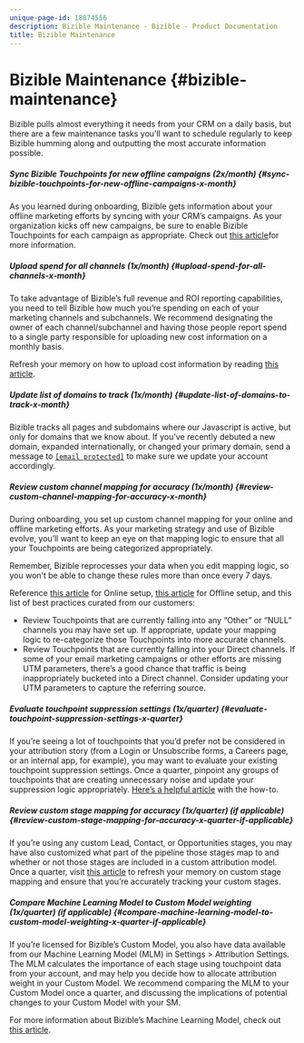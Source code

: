 ```yaml
---
unique-page-id: 18874556
description: Bizible Maintenance - Bizible - Product Documentation
title: Bizible Maintenance
---
```


# Bizible Maintenance {#bizible-maintenance}

Bizible pulls almost everything it needs from your CRM on a daily basis, but there are a few maintenance tasks you’ll want to schedule regularly to keep Bizible humming along and outputting the most accurate information possible.

##### Sync Bizible Touchpoints for new offline campaigns (2x/month) {#sync-bizible-touchpoints-for-new-offline-campaigns-x-month}

As you learned during onboarding, Bizible gets information about your offline marketing efforts by syncing with your CRM’s campaigns. As your organization kicks off new campaigns, be sure to enable Bizible Touchpoints for each campaign as appropriate. Check out [this article](http://docs.marketo.com/x/6AAgAQ)for more information.

##### Upload spend for all channels (1x/month) {#upload-spend-for-all-channels-x-month}

To take advantage of Bizible’s full revenue and ROI reporting capabilities, you need to tell Bizible how much you’re spending on each of your marketing channels and subchannels. We recommend designating the owner of each channel/subchannel and having those people report spend to a single party responsible for uploading new cost information on a monthly basis.

Refresh your memory on how to upload cost information by reading [this article](http://docs.marketo.com/x/6gAgAQ).

##### Update list of domains to track (1x/month) {#update-list-of-domains-to-track-x-month}

Bizible tracks all pages and subdomains where our Javascript is active, but only for domains that we know about. If you’ve recently debuted a new domain, expanded internationally, or changed your primary domain, send a message to [`[email protected]`](http://docs.marketo.com/cdn-cgi/l/email-protection#c2b1b7b2b2adb0b682a0abb8aba0aea7eca1adaf) to make sure we update your account accordingly.

##### Review custom channel mapping for accuracy (1x/month) {#review-custom-channel-mapping-for-accuracy-x-month}

During onboarding, you set up custom channel mapping for your online and offline marketing efforts. As your marketing strategy and use of Bizible evolve, you’ll want to keep an eye on that mapping logic to ensure that all your Touchpoints are being categorized appropriately.

Remember, Bizible reprocesses your data when you edit mapping logic, so you won’t be able to change these rules more than once every 7 days.

Reference [this article](http://docs.marketo.com/x/5AAgAQ) for Online setup, [this article](http://docs.marketo.com/x/5gAgAQ) for Offline setup, and this list of best practices curated from our customers:

* Review Touchpoints that are currently falling into any “Other” or “NULL” channels you may have set up. If appropriate, update your mapping logic to re-categorize those Touchpoints into more accurate channels.
* Review Touchpoints that are currently falling into your Direct channels. If some of your email marketing campaigns or other efforts are missing UTM parameters, there’s a good chance that traffic is being inappropriately bucketed into a Direct channel. Consider updating your UTM parameters to capture the referring source.

##### Evaluate touchpoint suppression settings (1x/quarter) {#evaluate-touchpoint-suppression-settings-x-quarter}

If you’re seeing a lot of touchpoints that you’d prefer not be considered in your attribution story (from a Login or Unsubscribe forms, a Careers page, or an internal app, for example), you may want to evaluate your existing touchpoint suppression settings. Once a quarter, pinpoint any groups of touchpoints that are creating unnecessary noise and update your suppression logic appropriately. [Here’s a helpful article](http://docs.marketo.com/x/VgEgAQ)  with the how-to.

##### Review custom stage mapping for accuracy (1x/quarter) (if applicable) {#review-custom-stage-mapping-for-accuracy-x-quarter-if-applicable}

If you’re using any custom Lead, Contact, or Opportunities stages, you may have also customized what part of the pipeline those stages map to and whether or not those stages are included in a custom attribution model. Once a quarter, visit [this article](http://docs.marketo.com/x/mwEgAQ) to refresh your memory on custom stage mapping and ensure that you’re accurately tracking your custom stages.

##### Compare Machine Learning Model to Custom Model weighting (1x/quarter) (if applicable) {#compare-machine-learning-model-to-custom-model-weighting-x-quarter-if-applicable}

If you’re licensed for Bizible’s Custom Model, you also have data available from our Machine Learning Model (MLM) in Settings > Attribution Settings. The MLM calculates the importance of each stage using touchpoint data from your account, and may help you decide how to allocate attribution weight in your Custom Model. We recommend comparing the MLM to your Custom Model once a quarter, and discussing the implications of potential changes to your Custom Model with your SM.

For more information about Bizible’s Machine Learning Model, check out [this article](http://docs.marketo.com/x/lwEgAQ).

